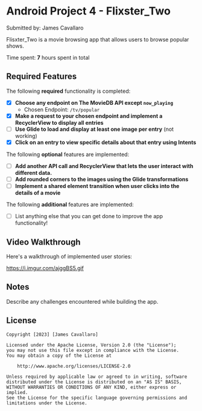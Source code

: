 # Android Project 4 - Flixster_Two

Submitted by: James Cavallaro

Flisxter_Two is a movie browsing app that allows users to browse popular shows.

Time spent: **7** hours spent in total

## Required Features

The following **required** functionality is completed:

- [X] **Choose any endpoint on The MovieDB API except `now_playing`**
  - Chosen Endpoint: `/tv/popular`
- [X] **Make a request to your chosen endpoint and implement a RecyclerView to display all entries**
- [ ] **Use Glide to load and display at least one image per entry** (not working)
- [X] **Click on an entry to view specific details about that entry using Intents**

The following **optional** features are implemented:

- [ ] **Add another API call and RecyclerView that lets the user interact with different data.** 
- [ ] **Add rounded corners to the images using the Glide transformations**
- [ ] **Implement a shared element transition when user clicks into the details of a movie**

The following **additional** features are implemented:

- [ ] List anything else that you can get done to improve the app functionality!

## Video Walkthrough

Here's a walkthrough of implemented user stories:

https://i.imgur.com/ajggBS5.gif

## Notes

Describe any challenges encountered while building the app.

## License

    Copyright [2023] [James Cavallaro]

    Licensed under the Apache License, Version 2.0 (the "License");
    you may not use this file except in compliance with the License.
    You may obtain a copy of the License at

        http://www.apache.org/licenses/LICENSE-2.0

    Unless required by applicable law or agreed to in writing, software
    distributed under the License is distributed on an "AS IS" BASIS,
    WITHOUT WARRANTIES OR CONDITIONS OF ANY KIND, either express or implied.
    See the License for the specific language governing permissions and
    limitations under the License.
